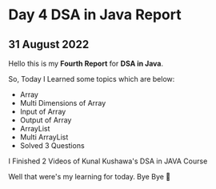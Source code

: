 # Day 4 DSA in Java Report

## 31 August 2022

Hello this is my **Fourth Report** for **DSA in Java**.

So, Today I Learned some topics which are below:

- Array
- Multi Dimensions of Array
- Input of Array
- Output of Array
- ArrayList
- Multi ArrayList
- Solved 3 Questions 

I Finished 2 Videos of Kunal Kushawa's DSA in JAVA Course


Well that were's my learning for today. Bye Bye :wave:
